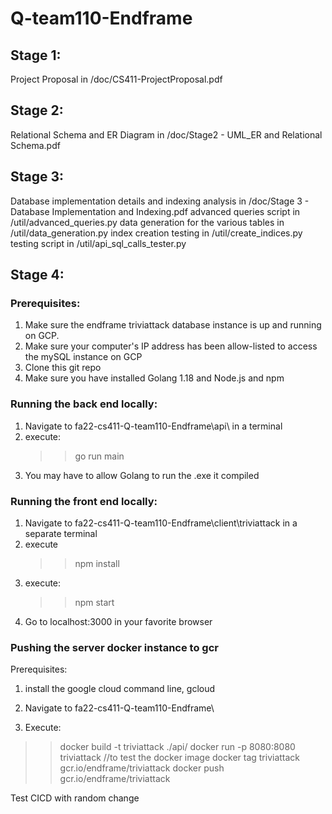 # Q-team110-Endframe

## Stage 1:
Project Proposal in /doc/CS411-ProjectProposal.pdf

## Stage 2:
Relational Schema and ER Diagram in /doc/Stage2 - UML_ER and Relational Schema.pdf

## Stage 3:
Database implementation details and indexing analysis in /doc/Stage 3 - Database Implementation and Indexing.pdf
advanced queries script in /util/advanced_queries.py
data generation for the various tables in /util/data_generation.py
index creation testing in /util/create_indices.py
testing script in /util/api_sql_calls_tester.py

## Stage 4:
### Prerequisites:
 1. Make sure the endframe triviattack database instance is up and running on GCP. 
 2. Make sure your computer's IP address has been allow-listed to access the mySQL instance on GCP
 3. Clone this git repo
 4. Make sure you have installed Golang 1.18 and Node.js and npm

### Running the back end locally:
 1. Navigate to fa22-cs411-Q-team110-Endframe\api\ in a terminal
 2. execute: 
    >> go run main
 3. You may have to allow Golang to run the .exe it compiled

### Running the front end locally:
 1. Navigate to fa22-cs411-Q-team110-Endframe\client\triviattack in a separate terminal
 2. execute
    >> npm install
 3. execute:
    >> npm start
 4. Go to localhost:3000 in your favorite browser 

### Pushing the server docker instance to gcr
 Prerequisites: 
   1. install the google cloud command line, gcloud

 1. Navigate to fa22-cs411-Q-team110-Endframe\
 2. Execute:
   >> docker build -t triviattack ./api/
   >> docker run -p 8080:8080 triviattack //to test the docker image
   >> docker tag triviattack gcr.io/endframe/triviattack
   >> docker push gcr.io/endframe/triviattack

Test CICD with random change
